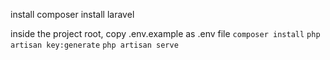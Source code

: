 install composer
install laravel


inside the project root, 
copy .env.example as .env file
`composer install`
`php artisan key:generate`
`php artisan serve`